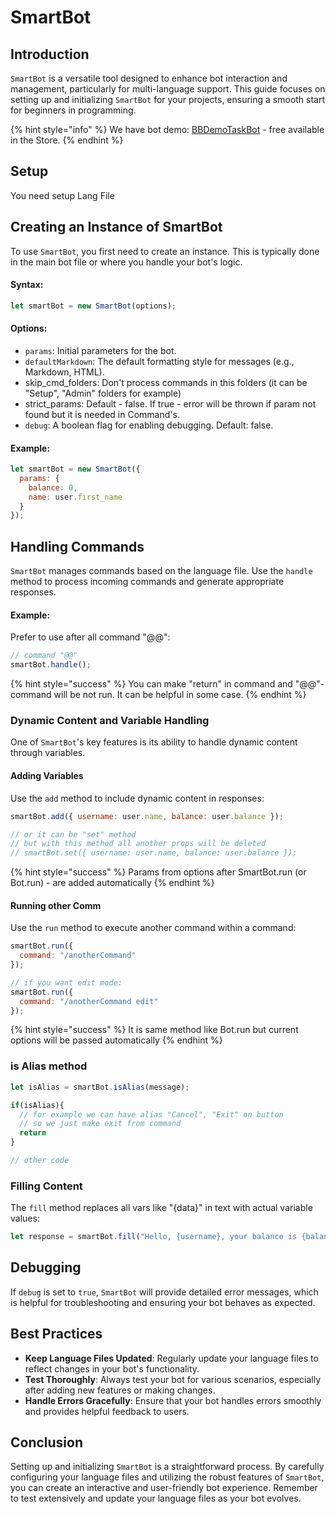 # SmartBot



## Introduction

`SmartBot` is a versatile tool designed to enhance bot interaction and management, particularly for multi-language support. This guide focuses on setting up and initializing `SmartBot` for your projects, ensuring a smooth start for beginners in programming.



{% hint style="info" %}
We have bot demo: [BBDemoTaskBot](https://t.me/BBDemoTaskBot) - free available in the Store.&#x20;
{% endhint %}

## Setup

You need setup Lang File



## Creating an Instance of SmartBot

To use `SmartBot`, you first need to create an instance. This is typically done in the main bot file or where you handle your bot's logic.

#### Syntax:

```javascript
let smartBot = new SmartBot(options);
```

#### Options:

* `params`: Initial parameters for the bot.
* `defaultMarkdown`: The default formatting style for messages (e.g., Markdown, HTML).
* skip\_cmd\_folders: Don't process commands in this folders (it can be "Setup", "Admin" folders for example)
* strict\_params: Default - false. If true - error will be thrown if param not found but it is needed in Command's.
* `debug`: A boolean flag for enabling debugging. Default: false.

#### Example:

```javascript
let smartBot = new SmartBot({
  params: {
    balance: 0,
    name: user.first_name
  }
});
```

## Handling Commands

`SmartBot` manages commands based on the language file. Use the `handle` method to process incoming commands and generate appropriate responses.

#### Example:

Prefer to use after all command "@@":

```javascript
// command "@@"
smartBot.handle();
```

{% hint style="success" %}
You can make "return" in command and "@@"-command will be not run. It can be helpful in some case.
{% endhint %}



### Dynamic Content and Variable Handling

One of `SmartBot`'s key features is its ability to handle dynamic content through variables.

#### Adding Variables

Use the `add` method to include dynamic content in responses:

```javascript
smartBot.add({ username: user.name, balance: user.balance });

// or it can be "set" method
// but with this method all another props will be deleted
// smartBot.set({ username: user.name, balance: user.balance });
```

{% hint style="success" %}
Params from options after SmartBot.run (or Bot.run) - are added automatically
{% endhint %}



#### Running other Comm

Use the `run` method to execute another command within a command:

```javascript
smartBot.run({
  command: "/anotherCommand"
});

// if you want edit mode:
smartBot.run({
  command: "/anotherCommand edit"
});
```

{% hint style="success" %}
It is same method like Bot.run but current options will be passed automatically
{% endhint %}

### is Alias method

```javascript
let isAlias = smartBot.isAlias(message);

if(isAlias){
  // for example we can have alias "Cancel", "Exit" on button
  // so we just make exit from command
  return
}

// other code
```



### Filling Content

The `fill` method replaces all vars like "{data}" in text with actual variable values:

```javascript
let response = smartBot.fill("Hello, {username}, your balance is {balance}");
```



## Debugging

If `debug` is set to `true`, `SmartBot` will provide detailed error messages, which is helpful for troubleshooting and ensuring your bot behaves as expected.



## Best Practices

* **Keep Language Files Updated**: Regularly update your language files to reflect changes in your bot's functionality.
* **Test Thoroughly**: Always test your bot for various scenarios, especially after adding new features or making changes.
* **Handle Errors Gracefully**: Ensure that your bot handles errors smoothly and provides helpful feedback to users.



## Conclusion

Setting up and initializing `SmartBot` is a straightforward process. By carefully configuring your language files and utilizing the robust features of `SmartBot`, you can create an interactive and user-friendly bot experience. Remember to test extensively and update your language files as your bot evolves.
